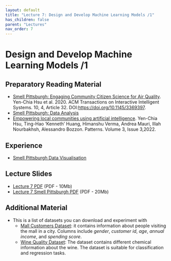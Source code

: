 ```yaml
---
layout: default
title: "Lecture 7: Design and Develop Machine Learning Models /1"
has_children: false
parent: "Lectures"
nav_order: 7
---
```


# Design and Develop Machine Learning Models /1

## Preparatory Reading Material

- [Smell Pittsburgh: Engaging Community Citizen Science for Air Quality](https://arxiv.org/pdf/1912.11936.pdf). Yen-Chia Hsu et al. 2020. ACM Transactions on Interactive Intelligent Systems. 10, 4, Article 32. DOI:https://doi.org/10.1145/3369397.
- [Smell Pittsburgh: Data Analysis](https://smellpgh.org/analysis)
- [Empowering local communities using artificial intelligence](https://doi.org/10.1016/j.patter.2022.100449). Yen-Chia Hsu, Ting-Hao ‘Kenneth’ Huang, Himanshu Verma, Andrea Mauri, Illah Nourbakhsh, Alessandro Bozzon. Patterns. Volume 3, Issue 3,2022.

## Experience

- [Smell Pittsburgh Data Visualisation](https://smellpgh.org/visualization)

## Lecture Slides

- [Lecture 7 PDF]({{site.baseurl}}/assets/slides/ML4D-L7-2324.pdf) (PDF - 10Mb)
- [Lecture 7 Smell Pittsburgh PDF]({{site.baseurl}}/assets/slides/ML4D-L7-SP-2324.pdf) (PDF - 20Mb)


## Additional Material

- This is a list of datasets you can download and experiment with
    - [Mall Customers Dataset](https://www.kaggle.com/shwetabh123/mall-customers): it contains information about people visiting the mall in a city. Columns include _gender_, _customer id_, _age_, _annual income_, and _spending score_. 
    - [Wine Quality Dataset](https://archive.ics.uci.edu/ml/datasets/wine+quality): The dataset contains different chemical information about the wine. The dataset is suitable for classification and regression tasks.